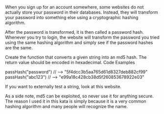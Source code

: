 When you sign up for an account somewhere, some websites do not actually store your password in their databases. Instead, they will transform your password into something else using a cryptographic hashing algorithm.

After the password is transformed, it is then called a password hash. Whenever you try to login, the website will transform the password you tried using the same hashing algorithm and simply see if the password hashes are the same.

Create the function that converts a given string into an md5 hash. The return value should be encoded in hexadecimal.
Code Examples

passHash("password") // --> "5f4dcc3b5aa765d61d8327deb882cf99"
passHash("abc123") // --> "e99a18c428cb38d5f260853678922e03"

If you want to externally test a string, look at this website.

As a side note, md5 can be exploited, so never use it for anything secure. The reason I used it in this kata is simply because it is a very common hashing algorithm and many people will recognize the name.

